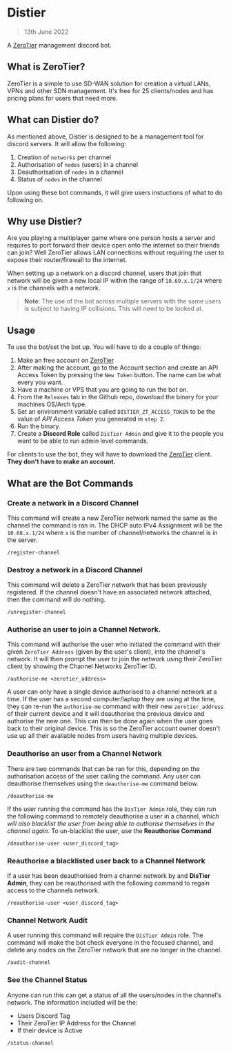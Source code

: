 # Distier
> 13th June 2022

A [ZeroTier](https://www.zerotier.com/) management discord bot. 

## What is ZeroTier?

ZeroTier is a simple to use SD-WAN solution for creation a virtual LANs, VPNs 
and other SDN management. It's free for 25 clients/nodes and has pricing plans
for users that need more.

## What can Distier do?

As mentioned above, Distier is designed to be a management tool for discord 
servers. It will allow the following:

1. Creation of `networks` per channel
2. Authorisation of `nodes` (users) in a channel
3. Deauthorisation of `nodes` in a channel
4. Status of `nodes` in the channel

Upon using these bot commands, it will give users instuctions of what to do
following on.

## Why use Distier?

Are you playing a multiplayer game where one person hosts a server and requires
to port forward their device open onto the internet so their friends can join?
Well ZeroTier allows LAN connections without requiring the user to expose their
router/firewall to the internet.

When setting up a network on a discord channel, users that join that network
will be given a new local IP within the range of `10.69.x.1/24` where `x` is the
channels with a network.

> **Note**: The use of the bot across multiple servers with the same users is 
> subject to having IP collisions. This will need to be looked at.

## Usage

To use the bot/set the bot up. You will have to do a couple of things:

1. Make an free account on [ZeroTier](https://www.zerotier.com/)
2. After making the account, go to the Account section and create an API Access
   Token by pressing the `New Token` button. The name can be what every you 
   want.
3. Have a machine or VPS that you are going to run the bot on.
4. From the `Releases` tab in the Github repo, download the binary for your 
   machines OS/Arch type.
5. Set an environment variable called `DISTIER_ZT_ACCESS_TOKEN` to be the value
   of *API Access Token* you generated in `step 2`.
6. Run the binary.
7. Create a **Discord Role** called `DisTier Admin` and give it to the people
   you want to be able to run admin level commands.

For clients to use the bot, they will have to download the 
[ZeroTier](https://www.zerotier.com/) client. **They don't have to make an 
account.**

## What are the Bot Commands

### Create a network in a Discord Channel

This command will create a new ZeroTier network named the same as the channel
the command is ran in. The DHCP auto IPv4 Assignment will be the `10.68.x.1/24`
where `x` is the number of channel/networks the channel is in the server.

```
/register-channel
```

### Destroy a network in a Discord Channel

This command will delete a ZeroTier network that has been previously registered.
If the channel doesn't have an associated network attached, then the command 
will do nothing.

```
/unregister-channel
```

### Authorise an user to join a Channel Network.

This command will authorise the user who initiated the command with their given
`ZeroTier Address` (given by the user's client), into the channel's network. It
will then prompt the user to join the network using their ZeroTier client by
showing the Channel Networks ZeroTier ID.

```
/authorise-me <zerotier_address>
```

A user can only have a single device authorised to a channel network at a time.
If the user has a second computer/laptop they are using at the time, they can
re-run the `authorise-me` command with their new `zerotier_address` of their 
current device and it will deauthorise the previous device and authorise the new
one. This can then be done again when the user goes back to their original 
device. This is so the ZeroTier account owner doesn't use up all their avaliable
nodes from users having multiple devices.

### Deauthorise an user from a Channel Network

There are two commands that can be ran for this, depending on the authorisation
access of the user calling the command. Any user can deauthorise themselves 
using the `deauthorise-me` command below.

```
/deauthorise-me
```

If the user running the command has the `DisTier Admin` role, they can run the
following command to remotely deauthorise a user in a channel, *which will also
blacklist the user from being able to authorise themselves in the channel 
again*. To un-blacklist the user, use the **Reauthorise Command**

```
/deauthorise-user <user_discord_tag>
```

### Reauthorise a blacklisted user back to a Channel Network

If a user has been deauthorised from a channel network by and **DisTier Admin**,
they can be reauthorised with the following command to regain access to the 
channels network.

```
/reauthorise-user <user_discord_tag>
```

### Channel Network Audit

A user running this command will require the `DisTier Admin` role. The command
will make the bot check everyone in the focused channel, and delete any nodes on
the ZeroTier network that are no longer in the channel.

```
/audit-channel
```

### See the Channel Status

Anyone can run this can get a status of all the users/nodes in the channel's
network. The information included will be the:

- Users Discord Tag
- Their ZeroTier IP Address for the Channel
- If their device is Active

```
/status-channel
```